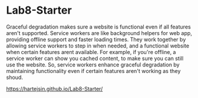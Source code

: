 # Lab8-Starter

Graceful degradation makes sure a website is functional even if all features aren't supported. Service workers are like background helpers for web app, providing offline support and faster loading times. They work together by allowing service workers to step in when needed, and a functional website when certain features arent available. For example, if you're offline, a service worker can show you cached content, to make sure you can still use the website. So, service workers enhance graceful degradation by maintaining functionality even if certain features aren't working as they shoud. 

https://hartejsin.github.io/Lab8-Starter/
